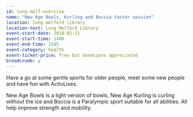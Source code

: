 ```yaml
---
id: long-melf-exercise
name: "New Age Bowls, Kurling and Boccia taster session"
location: long-melford-library
location-text: Long Melford Library
event-start-date: 2018-02-21
event-start-time: 1400
event-end-time: 1545
event-category: health
event-ticket-price: free but donations appreciated
breadcrumb: y
---
```


Have a go at some gentle sports for older people, meet some new people and have fun with ActivLives.

New Age Bowls is a light version of bowls, New Age Kurling is curling without the ice and Boccia is a Paralympic sport suitable for all abilities. All help improve strength and mobility.
